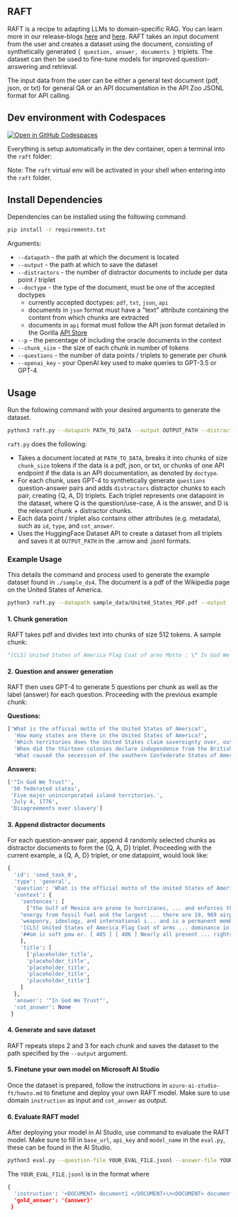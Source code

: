 ## RAFT

RAFT is a recipe to adapting LLMs to domain-specific RAG. You can learn more in our release-blogs [here](https://gorilla.cs.berkeley.edu/blogs/9_raft.html) and [here](https://techcommunity.microsoft.com/t5/ai-ai-platform-blog/bg-p/AIPlatformBlog). RAFT takes an input document from the user and creates a dataset using the document, consisting of synthetically generated `{ question, answer, documents }` triplets. The dataset can then be used to fine-tune models for improved question-answering and retrieval. 

The input data from the user can be either a general text document (pdf, json, or txt) for general QA or an API documentation in the API Zoo JSONL format for API calling. 

## Dev environment with Codespaces

[![Open in GitHub Codespaces](https://github.com/codespaces/badge.svg)](https://codespaces.new/ShishirPatil/gorilla/tree/codespaces?devcontainer_path=.devcontainer%2Fraft%2Fdevcontainer.json)

Everything is setup automatically in the dev container, open a terminal into the `raft` folder:

Note: The `raft` virtual env will be activated in your shell when entering into the `raft` folder.

## Install Dependencies

Dependencies can be installed using the following command: 

```bash
pip install -r requirements.txt
```
Arguments:
- `--datapath` - the path at which the document is located
- `--output` - the path at which to save the dataset
- `--distractors` - the number of distractor documents to include per data point / triplet
- `--doctype` - the type of the document, must be one of the accepted doctypes
  - currently accepted doctypes: `pdf`, `txt`, `json`, `api`
  - documents in `json` format must have a "text" attribute containing the content from which chunks are extracted
  - documents in `api` format must follow the API json format detailed in the Gorilla [API Store](https://github.com/ShishirPatil/gorilla/blob/main/data/README.md)
- `--p` - the percentage of including the oracle documents in the context
- `--chunk_size` - the size of each chunk in number of tokens
- `--questions` - the number of data points / triplets to generate per chunk
- `--openai_key` - your OpenAI key used to make queries to GPT-3.5 or GPT-4



## Usage

Run the following command with your desired arguments to generate the dataset.  
```bash 
python3 raft.py --datapath PATH_TO_DATA --output OUTPUT_PATH --distractors 3 --doctype pdf --chunk_size 512 --questions 5 --openai_key YOUR_OPENAI_KEY
```
`raft.py` does the following:  
- Takes a document located at `PATH_TO_DATA`, breaks it into chunks of size `chunk_size` tokens if the data is a pdf, json, or txt, or chunks of one API endpoint if the data is an API documentation, as denoted by `doctype`.
- For each chunk, uses GPT-4 to synthetically generate `questions` question-answer pairs and adds `distractors` distractor chunks to each pair, creating {Q, A, D} triplets. Each triplet represents one datapoint in the dataset, where Q is the question/use-case, A is the answer, and D is the relevant chunk + distractor chunks. 
- Each data point / triplet also contains other attributes (e.g. metadata), such as `id`, `type`, and `cot_answer`.
- Uses the HuggingFace Dataset API to create a dataset from all triplets and saves it at `OUTPUT_PATH` in the .arrow and .jsonl formats.

### Example Usage

This details the command and process used to generate the example dataset found in `./sample_ds4`. The document is a pdf of the Wikipedia page on the United States of America. 
```bash 
python3 raft.py --datapath sample_data/United_States_PDF.pdf --output ./sample_ds4 --distractors 4 --doctype pdf --chunk_size 512 --questions 5 --openai_key OPENAI_KEY
```

#### 1. Chunk generation
RAFT takes pdf and divides text into chunks of size 512 tokens. A sample chunk:  
 ```python
 "[CLS] United States of America Flag Coat of arms Motto : \" In God We Trust \" [ 1 ] Other traditional mottos : [ 2 ] \" E pluribus unum \" ( Latin ) \" Out of many, one \" \" Annuit cœptis \" ( Latin ) \" Providence favors our undertakings \" \" Novus ordo seclorum \" ( Latin ) \" New order of the ages \" Anthem : \" The Star - Spangled Banner \" [ 3 ] United States The United States of America ( USA or U. S. A. ), commonly know n as the United States ( US or U. S. ) or America, is a country primarily located in North America, between Canada and Mexico. It is a liberal democracy and republic of 50 federated states, a federal capital district ( Washington, D. C. ), and 326 Indian reservations that overlap with state boundaries. Outside the union of states, it asserts sovereignty over five major unincorporated island territories and various uninhabited islands. [ i ] The country has the world\'s third - largest land area, [ c ] largest maritime exclusive economic zone, and the third - largest population ( over 334 million ). [ j ] The federal government uses a presidential system with three separate branches : legislative, executive, and judicial. American territory was first settled by Paleo - Indians who migrated across the Bering land bridge over 12, 000 years ago. Colonization by the British began in 1607. Thirteen colonies eventually rebelled against the British Crown over taxation and political representation, declaring independence on July 4, 1776. Their victory in the American Revolutionary War ( 1775 – 83 ) resulted in a confederation of states before the U. S. Constitution and Bill of Rights were ratified. The young nation continued to acquire neighbor ing territories and spanned North America by the late 1840s. Longstanding disagreements over slavery led to the secession of the southern Confederate States of America, which were defeated by the remaining Union in the American Civil War ( 1861 – 65 ). Slavery was abolished, but discriminatory laws persisted in the South. By 1900, rapid industrialization established the United States as a great power and the world\'s largest economy. Following the Japanese attack on Pearl Harbor in December 1941, the United States joined the Allies of World War II. After their victory, it competed against the Soviet Union for dominance in nuclear and conventional"
  ```

#### 2. Question and answer generation
RAFT then uses GPT-4 to generate 5 questions per chunk as well as the label (answer) for each question. Proceeding with the previous example chunk:  

**Questions:**  

```python
['What is the official motto of the United States of America?',
  'How many states are there in the United States of America?',
  'Which territories does the United States claim sovereignty over, outside the union of states?',
  'When did the thirteen colonies declare independence from the British Crown?',
  'What caused the secession of the southern Confederate States of America?']
 ```

 **Answers:**
```python
['"In God We Trust"',
 '50 federated states',
 'Five major unincorporated island territories.',
 'July 4, 1776',
 'Disagreements over slavery']
 ```
#### 3. Append distractor documents
For each question-answer pair, append 4 randomly selected chunks as distractor documents to form the {Q, A, D} triplet. Proceeding with the current example, a {Q, A, D} triplet, or one datapoint, would look like: 

```python
{
  'id': 'seed_task_0', 
  'type': 'general', 
  'question': 'What is the official motto of the United States of America?', 
  'context': {
    'sentences': [
      ["the Gulf of Mexico are prone to hurricanes, ... and enforces the Act. [ 189 ] As of 2022, the U. S",
    "energy from fossil fuel and the largest ... there are 19, 969 airports in the U. S., of which 5, 193 are designated",
    'weaponry, ideology, and international i... and is a permanent member of the UN Security Council. The first documentary evidence of the phrase " United States',
    '[CLS] United States of America Flag Coat of arms ... dominance in nuclear and conventional',
    '##om ic soft pow er. [ 405 ] [ 406 ] Nearly all present ... rights in the United States are advanced by global standards.']
    ],
    'title': [
      ['placeholder_title',
      'placeholder_title',
      'placeholder_title',
      'placeholder_title',
      'placeholder_title']
    ]
  },
  'answer': '"In God We Trust"',
  'cot_answer': None
 }

 ```

 #### 4. Generate and save dataset
 RAFT repeats steps 2 and 3 for each chunk and saves the dataset to the path specified by the `--output` argument.


 #### 5. Finetune your own model on Microsoft AI Studio
 Once the dataset is prepared, follow the instructions in `azure-ai-studio-ft/howto.md` to finetune and deploy your own RAFT model. Make sure to use domain `instruction` as input and `cot_answer` as output.

 #### 6. Evaluate RAFT model
 After deploying your model in AI Studio, use command to evaluate the RAFT model. Make sure to fill in `base_url`, `api_key` and `model_name` in the `eval.py`, these can be found in the AI Studio. 
 ```bash 
 python3 eval.py --question-file YOUR_EVAL_FILE.jsonl --answer-file YOUR_ANSWER_FILE
 ```

 The `YOUR_EVAL_FILE.jsonl` is in the format where
```python
{
  'instruction': '<DOCUMENT> document1 </DOCUMENT>\n<DOCUMENT> document2 </DOCUMENT> ...\n{question}",
  'gold_answer': '{answer}'
 }

```
